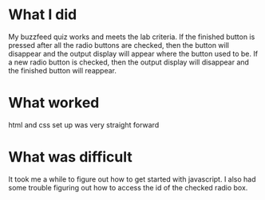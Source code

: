 # What I did
My buzzfeed quiz works and meets the lab criteria. If the finished button is pressed after all the radio buttons are checked, then the button will disappear and the output display will appear where the button used to be. If a new radio button is checked, then the output display will disappear and the finished button will reappear.

# What worked
html and css set up was very straight forward

# What was difficult
It took me a while to figure out how to get started with javascript. I also had some trouble figuring out how to access the id of the checked radio box.

